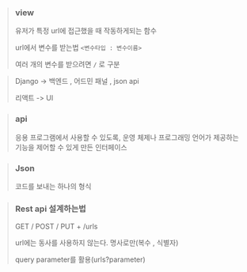 > ### view
>
> 유저가 특정 url에 접근했을 때 작동하게되는 함수
>
> url에서 변수를 받는법 `<변수타입 : 변수이름>`
>
> 여러 개의 변수를 받으려면 `/` 로 구분

> Django -> 백엔드 , 어드민 패널 , json api
> 
> 리액트 -> UI 

> ### api
>
> 응용 프로그램에서 사용할 수 있도록, 운영 체제나 프로그래밍 언어가 제공하는 기능을 제어할 수 있게 만든 인터페이스

> ### Json
> 코드를 보내는 하나의 형식

> ### Rest api 설계하는법
>
> GET / POST / PUT + /urls
>
> url에는 동사를 사용하지 않는다. 명사로만(복수 , 식별자)
>
> query parameter를 활용(urls?parameter)

